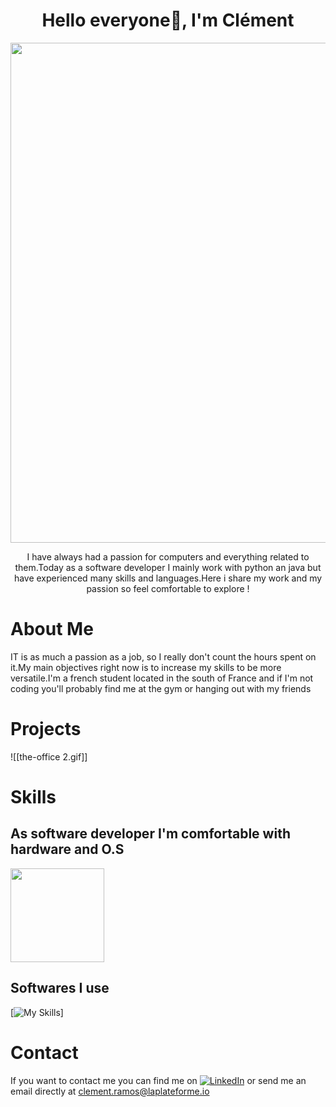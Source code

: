 

<h1 align="center">Hello everyone👋, I'm Clément</h1>  

<div id="header" align="center">
	<a>
	    <img src="https://aniyuki.com/wp-content/uploads/2021/07/aniyuki-tokyo-revengers-gif-2.gif" width="800"/>
	</a>  
  <br>
  <p>
	I have always had a passion for computers and everything related to them.Today as a software developer I mainly work with python an java but have experienced many skills and languages.Here i share my work and my passion so feel comfortable to explore !
  </p>
</div>
<h1>About Me</h1> 

IT is as much a passion as a job, so I really don't count the hours spent on it.My main objectives right now is to increase my skills to be more versatile.I'm a french student located in the south of France and if I'm not coding you'll probably find me at the gym or hanging out with my friends

<h1>Projects</h1>

![[the-office 2.gif]]

<h1>Skills</h1>
 <div display= "flex" flex-direction="row">
	 <h2>As software developer I'm comfortable with hardware and O.S </h2>
	 <img src="https://chemnitzer.linux-tage.de/2019/static/img/box/tuxel.gif" width ="150px">
 </div>
 <h2> Softwares I use </h2>
 
[![My Skills](https://skillicons.dev/icons?i=python,java,c,cpp,r,html,css,js,mysql,eclipse,vscode,linux,github,blender)]

# Contact

If you want to contact me you can find me on [![LinkedIn](https://camo.githubusercontent.com/f17ba9730c27e5f1230325b94c8b68bbf3115d32650866f6e3d0ade68201beea/68747470733a2f2f696d672e736869656c64732e696f2f62616467652f4c696e6b6564496e2d2532333030373742352e7376673f6c6f676f3d6c696e6b6564696e266c6f676f436f6c6f723d7768697465)](https://linkedin.com/in/cl%C3%A9ment01-ramos) or send me an email directly at clement.ramos@laplateforme.io

